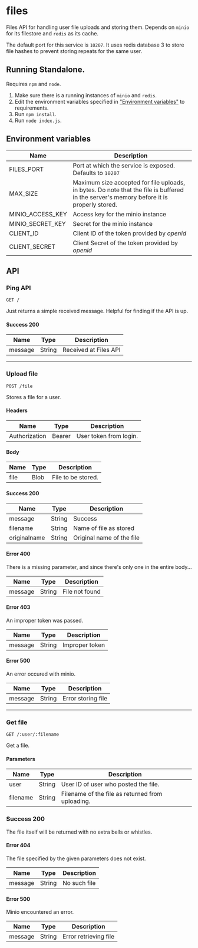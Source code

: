 # files

Files API for handling user file uploads and storing them. Depends on ```minio``` for its filestore and ```redis``` as its cache.

The default port for this service is ```10207```. It uses redis database 3 to store file hashes to prevent storing repeats for the same user.

## Running Standalone.

Requires ```npm``` and ```node```.

1. Make sure there is a running instances of ```minio``` and ```redis```.
2. Edit the environment variables specified in ["Environment variables"](#Environment-variables) to requirements.
3. Run ```npm install```.
4. Run ```node index.js```.

## Environment variables

| Name | Description |
| ---- | ----------- |
| FILES_PORT | Port at which the service is exposed. Defaults to ```10207``` |
| MAX_SIZE | Maximum size accepted for file uploads, in bytes. Do note that the file is buffered in the server's memory before it is properly stored. |
| MINIO_ACCESS_KEY | Access key for the minio instance |
| MINIO_SECRET_KEY | Secret for the minio instance |
| CLIENT_ID | Client ID of the token provided by *openid* |
| CLIENT_SECRET | Client Secret of the token provided by *openid* |

## API

### Ping API

```
GET /
```

Just returns a simple received message. Helpful for finding if the API is up.

#### Success 200

| Name | Type | Description |
| ---- | ---- | ----------- |
| message | String | Received at Files API|

---

### Upload file

```
POST /file
```

Stores a file for a user.

#### Headers

| Name | Type | Description |
| ---- | ---- | ----------- |
| Authorization | Bearer | User token from login. |

#### Body

| Name | Type | Description |
| ---- | ---- | ----------- |
| file | Blob | File to be stored. |

#### Success 200

| Name | Type | Description |
| ---- | ---- | ----------- |
| message | String | Success |
| filename | String | Name of file as stored |
| originalname | String | Original name of the file |

#### Error 400

There is a missing parameter, and since there's only one in the entire body...

| Name | Type | Description |
| ---- | ---- | ----------- |
| message | String | File not found |

#### Error 403

An improper token was passed.

| Name | Type | Description |
| ---- | ---- | ----------- |
| message | String | Improper token |

#### Error 500

An error occured with minio.

| Name | Type | Description |
| ---- | ---- | ----------- |
| message | String | Error storing file |

---

### Get file

```
GET /:user/:filename
```

Get a file.

#### Parameters

| Name | Type | Description |
| ---- | ---- | ----------- |
| user | String | User ID of user who posted the file. |
| filename | String | Filename of the file as returned from uploading. |

### Success 200

The file itself will be returned with no extra bells or whistles.

#### Error 404

The file specified by the given parameters does not exist.

| Name | Type | Description |
| ---- | ---- | ----------- |
| message | String | No such file |

#### Error 500

Minio encountered an error.

| Name | Type | Description |
| ---- | ---- | ----------- |
| message | String | Error retrieving file |
